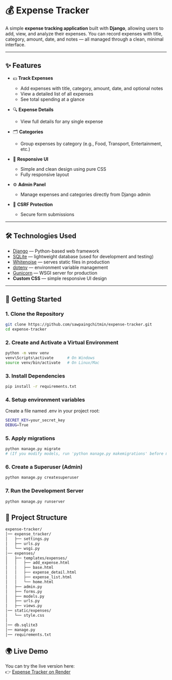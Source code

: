 # 💰 Expense Tracker

A simple **expense tracking application** built with **Django**, allowing users to add, view, and analyze their expenses.
You can record expenses with title, category, amount, date, and notes — all managed through a clean, minimal interface.

---

## ✨ Features

- 💵 **Track Expenses**
    - Add expenses with title, category, amount, date, and optional notes
    - View a detailed list of all expenses
    - See total spending at a glance

- 🔍 **Expense Details**
    - View full details for any single expense

- 🗂️ **Categories**
    - Group expenses by category (e.g., Food, Transport, Entertainment, etc.)

- 📱 **Responsive UI**
    - Simple and clean design using pure CSS
    - Fully responsive layout

- ⚙️ **Admin Panel**
    - Manage expenses and categories directly from Django admin
    
- 🔐 **CSRF Protection**
    - Secure form submissions

--- 

## 🛠️ Technologies Used

- [Django](https://www.djangoproject.com/) — Python-based web framework
- [SQLite](https://www.sqlite.org/) — lightweight database (used for development and testing)
- [Whitenoise](https://whitenoise.readthedocs.io/) — serves static files in production
- [dotenv](https://pypi.org/project/python-dotenv/) — environment variable management
- [Gunicorn](https://gunicorn.org/) — WSGI server for production
- **Custom CSS** — simple responsive UI design

---

## 🚀 Getting Started

### 1. Clone the Repository
```bash
git clone https://github.com/sawpaingchitmin/expense-tracker.git
cd expense-tracker
```

### 2. Create and Activate a Virtual Environment
```bash
python -m venv venv
venv\Scripts\activate      # On Windows
source venv/bin/activate   # On Linux/Mac
```

### 3. Install Dependencies
```bash
pip install -r requirements.txt
```

### 4. Setup environment variables
Create a file named .env in your project root:
```bash
SECRET_KEY=your_secret_key
DEBUG=True
```

### 5. Apply migrations
```bash
python manage.py migrate 
# (If you modify models, run 'python manage.py makemigrations' before migrate)
```

### 6. Create a Superuser (Admin)
```bash
python manage.py createsuperuser
```

### 7. Run the Development Server
```bash
python manage.py runserver
```

## 📂 Project Structure
``` bash
expense-tracker/
│── expense_tracker/
│   ├── settings.py
│   ├── urls.py
│   └── wsgi.py
│── expenses/
│   ├── templates/expenses/
│   │   ├── add_expense.html
│   │   ├── base.html
│   │   ├── expense_detail.html
│   │   ├── expense_list.html
│   │   └── home.html
│   ├── admin.py
│   ├── forms.py 
│   ├── models.py
│   ├── urls.py
│   ├── views.py
│── static/expenses/
│   └── style.css
│
│── db.sqlite3
│── manage.py
│── requirements.txt
```

## 🌍 Live Demo

You can try the live version here:  
👉 [Expense Tracker on Render](https://expense-tracker-r32n.onrender.com/)